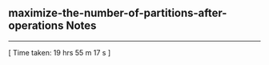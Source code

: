 <h2>maximize-the-number-of-partitions-after-operations Notes</h2><hr>[ Time taken: 19 hrs 55 m 17 s ]